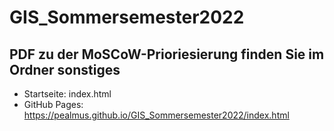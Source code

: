 # GIS_Sommersemester2022

## PDF zu der MoSCoW-Prioriesierung finden Sie im Ordner sonstiges

- Startseite: index.html
- GitHub Pages: https://pealmus.github.io/GIS_Sommersemester2022/index.html



